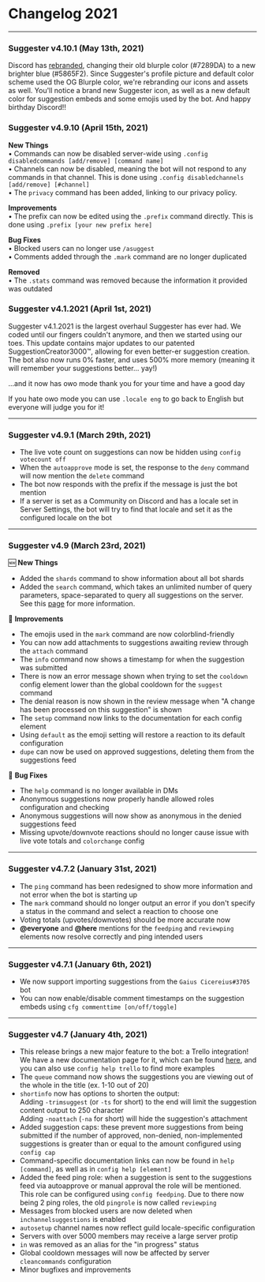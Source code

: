 # Changelog 2021
---

### Suggester v4.10.1 (May 13th, 2021)
Discord has [rebranded](https://dis.gd/ournewlook), changing their old blurple color (#7289DA) to a new brighter blue (#5865F2). Since Suggester's profile picture and default color scheme used the OG Blurple color, we're rebranding our icons and assets as well. You'll notice a brand new Suggester icon, as well as a new default color for suggestion embeds and some emojis used by the bot. And happy birthday Discord!!

### Suggester v4.9.10 (April 15th, 2021)

**New Things**\
• Commands can now be disabled server-wide using `.config disabledcommands [add/remove] [command name]`\
• Channels can now be disabled, meaning the bot will not respond to any commands in that channel. This is done using `.config disabledchannels [add/remove] [#channel]`\
• The `privacy` command has been added, linking to our privacy policy.

**Improvements**\
• The prefix can now be edited using the `.prefix` command directly. This is done using `.prefix [your new prefix here]`

**Bug Fixes**\
• Blocked users can no longer use `/asuggest`\
• Comments added through the `.mark` command are no longer duplicated

**Removed**\
• The `.stats` command was removed because the information it provided was outdated

### Suggester v4.1.2021 (April 1st, 2021)
Suggester v4.1.2021 is the largest overhaul Suggester has ever had. We coded until our fingers couldn't anymore, and then we started using our toes. This update contains major updates to our patented SuggestionCreator3000™, allowing for even better-er suggestion creation. The bot also now runs 0% faster, and uses 500% more memory (meaning it will remember your suggestions better... yay!) 

...and it now has owo mode
thank you for your time and have a good day

If you hate owo mode you can use `.locale eng` to go back to English but everyone will judge you for it! 

---
### Suggester v4.9.1 (March 29th, 2021)
- The live vote count on suggestions can now be hidden using `config votecount off`
- When the `autoapprove` mode is set, the response to the `deny` command will now mention the `delete` command
- The bot now responds with the prefix if the message is just the bot mention
- If a server is set as a Community on Discord and has a locale set in Server Settings, the bot will try to find that locale and set it as the configured locale on the bot 

---
### Suggester v4.9 (March 23rd, 2021)
🆕 **New Things**
- Added the `shards` command to show information about all bot shards
- Added the `search` command, which takes an unlimited number of query parameters, space-separated to query all suggestions on the server. See this [page](topics/search.md) for more information.

🔧 **Improvements**
- The emojis used in the `mark` command are now colorblind-friendly
- You can now add attachments to suggestions awaiting review through the `attach` command
- The `info` command now shows a timestamp for when the suggestion was submitted
- There is now an error message shown when trying to set the `cooldown` config element lower than the global cooldown for the `suggest` command
- The denial reason is now shown in the review message when "A change has been processed on this suggestion" is shown
- The `setup` command now links to the documentation for each config element
- Using `default` as the emoji setting will restore a reaction to its default configuration
- `dupe` can now be used on approved suggestions, deleting them from the suggestions feed

🐛  **Bug Fixes**
- The `help` command is no longer available in DMs
- Anonymous suggestions now properly handle allowed roles configuration and checking
- Anonymous suggestions will now show as anonymous in the denied suggestions feed
- Missing upvote/downvote reactions should no longer cause issue with live vote totals and `colorchange` config

---
### Suggester v4.7.2 (January 31st, 2021)
- The `ping` command has been redesigned to show more information and not error when the bot is starting up
- The `mark` command should no longer output an error if you don't specify a status in the command and select a reaction to choose one
- Voting totals (upvotes/downvotes) should be more accurate now
- **@everyone** and **@here** mentions for the `feedping` and `reviewping` elements now resolve correctly and ping intended users


---
### Suggester v4.7.1 (January 6th, 2021)
- We now support importing suggestions from the `Gaius Cicereius#3705` bot
- You can now enable/disable comment timestamps on the suggestion embeds using `cfg commenttime [on/off/toggle]` 

---
### Suggester v4.7 (January 4th, 2021)
- This release brings a new major feature to the bot: a Trello integration! We have a new documentation page for it, which can be found [here](/topics/trello/intro.md), and you can also use `config help trello` to find more examples
- The `queue` command now shows the suggestions you are viewing out of the whole in the title (ex. 1-10 out of 20)
- `shortinfo` now has options to shorten the output:\
Adding `-trimsuggest` (or `-ts` for short) to the end will limit the suggestion content output to 250 character\
Adding `-noattach` (`-na` for short) will hide the suggestion's attachment
- Added suggestion caps: these prevent more suggestions from being submitted if the number of approved, non-denied, non-implemented suggestions is greater than or equal to the amount configured using `config cap`
- Command-specific documentation links can now be found in `help [command]`, as well as in `config help [element]`
- Added the feed ping role: when a suggestion is sent to the suggestions feed via autoapprove or manual approval the role will be mentioned. This role can be configured using `config feedping`. Due to there now being 2 ping roles, the old `pingrole` is now called `reviewping`
- Messages from blocked users are now deleted when `inchannelsuggestions` is enabled
- `autosetup` channel names now reflect guild locale-specific configuration
- Servers with over 5000 members may receive a large server protip
- `in` was removed as an alias for  the "in progress" status
- Global cooldown messages will now be affected by server `cleancommands` configuration
- Minor bugfixes and improvements
